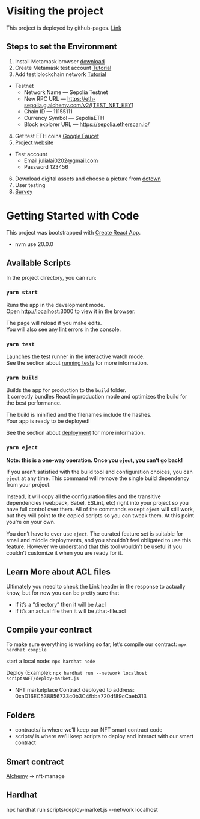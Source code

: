 
# Visiting the project

This project is deployed by github-pages. [Link](https://ylai06.github.io/Artisoul/) 

## Steps to set the Environment
1. Install Metamask browser [download](https://metamask.io/download/)
2. Create Metamask test account [Tutorial](https://medium.com/@crypto.nao.news/%E6%96%B0%E6%89%8B%E7%B3%BB%E5%88%97-metamask-%E4%BB%8B%E7%B4%B9-%E4%B8%8A-%E9%8C%A2%E5%8C%85%E5%89%B5%E5%BB%BA%E6%95%99%E5%AD%B8-2bef512120a6)
3. Add test blockchain network [Tutorial](https://medium.com/@razor07/how-to-get-sepolia-eth-from-a-faucet-7420e5ceacb3)

- Testnet
  - Network Name — Sepolia Testnet
  - New RPC URL — https://eth-sepolia.g.alchemy.com/v2/[TEST_NET_KEY]
  - Chain ID — 11155111
  - Currency Symbol — SepoliaETH
  - Block explorer URL — https://sepolia.etherscan.io/

4. Get test ETH coins [Google Faucet](https://cloud.google.com/application/web3/faucet/ethereum/sepolia)
5. [Project website](https://ylai06.github.io/Artisoul)

- Test account
  - Email julialai0202@gmail.com
  - Password 123456
6. Download digital assets and choose a picture from [dotown](https://dotown.maeda-design-room.net/)
7. User testing
8. [Survey](https://forms.gle/N1mVCW2SWx75DHMs5)

# Getting Started with Code

This project was bootstrapped with [Create React App](https://github.com/facebook/create-react-app).
- nvm use 20.0.0

## Available Scripts

In the project directory, you can run:

### `yarn start`

Runs the app in the development mode.\
Open [http://localhost:3000](http://localhost:3000) to view it in the browser.

The page will reload if you make edits.\
You will also see any lint errors in the console.

### `yarn test`

Launches the test runner in the interactive watch mode.\
See the section about [running tests](https://facebook.github.io/create-react-app/docs/running-tests) for more information.

### `yarn build`

Builds the app for production to the `build` folder.\
It correctly bundles React in production mode and optimizes the build for the best performance.

The build is minified and the filenames include the hashes.\
Your app is ready to be deployed!

See the section about [deployment](https://facebook.github.io/create-react-app/docs/deployment) for more information.

### `yarn eject`

**Note: this is a one-way operation. Once you `eject`, you can’t go back!**

If you aren’t satisfied with the build tool and configuration choices, you can `eject` at any time. This command will remove the single build dependency from your project.

Instead, it will copy all the configuration files and the transitive dependencies (webpack, Babel, ESLint, etc) right into your project so you have full control over them. All of the commands except `eject` will still work, but they will point to the copied scripts so you can tweak them. At this point you’re on your own.

You don’t have to ever use `eject`. The curated feature set is suitable for small and middle deployments, and you shouldn’t feel obligated to use this feature. However we understand that this tool wouldn’t be useful if you couldn’t customize it when you are ready for it.

## Learn More about ACL files

Ultimately you need to check the Link header in the response to actually know, but for now you can be pretty sure that

- If it’s a “directory” then it will be /.acl
- If it’s an actual file then it will be /that-file.acl


## Compile your contract

To make sure everything is working so far, let’s compile our contract:
`npx hardhat compile`

start a local node:
`npx hardhat node`

Deploy (Example):
`npx hardhat run --network localhost scriptsNFT/deploy-market.js`
- NFT marketplace Contract deployed to address: 0xaD16EC538856733c0b3C4fbba720df89cCaeb313

## Folders
- contracts/ is where we’ll keep our NFT smart contract code
- scripts/ is where we’ll keep scripts to deploy and interact with our smart contract

## Smart contract
[Alchemy](https://dashboard.alchemy.com/apps) -> nft-manage

## Hardhat
npx hardhat run scripts/deploy-market.js --network localhost